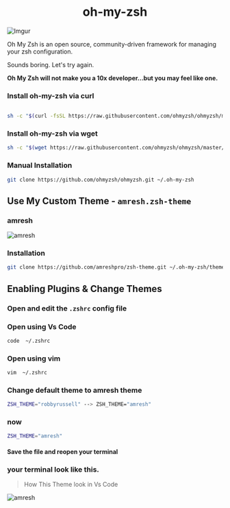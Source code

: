 <h1 align="center">oh-my-zsh</h1>

![Imgur](https://i.imgur.com/SM441j1.png)

Oh My Zsh is an open source, community-driven framework for managing your zsh configuration.

Sounds boring. Let's try again.

**Oh My Zsh will not make you a 10x developer...but you may feel like one.**



### Install oh-my-zsh via curl

```bash

sh -c "$(curl -fsSL https://raw.githubusercontent.com/ohmyzsh/ohmyzsh/master/tools/install.sh)"

```

### Install oh-my-zsh via wget

```bash
sh -c "$(wget https://raw.githubusercontent.com/ohmyzsh/ohmyzsh/master/tools/install.sh -O -)"
```
### Manual Installation 

```sh
git clone https://github.com/ohmyzsh/ohmyzsh.git ~/.oh-my-zsh
```

## Use My Custom Theme - ```amresh.zsh-theme```

### amresh

![amresh](https://i.imgur.com/aT6Od6S.png)


### Installation

```sh
git clone https://github.com/amreshpro/zsh-theme.git ~/.oh-my-zsh/themes/amresh.zsh-theme
```


## Enabling Plugins & Change Themes

### Open and edit the ```.zshrc``` config file

### Open using Vs Code

```sh
code  ~/.zshrc
```
### Open using vim
```sh
vim  ~/.zshrc
```


### Change default theme to amresh theme

```sh
ZSH_THEME="robbyrussell" --> ZSH_THEME="amresh"
```

### now
```sh
ZSH_THEME="amresh"
```

#### Save the file and reopen your terminal

### your terminal look like this.

> How This Theme look in Vs Code

![amresh](https://i.imgur.com/SM441j1.png)
